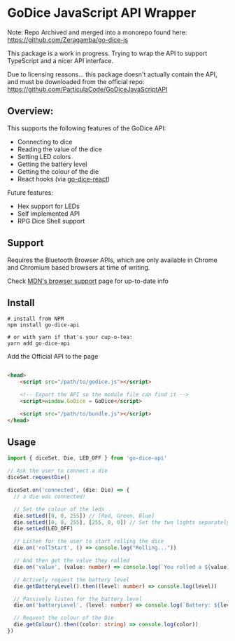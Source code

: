 # GoDice JavaScript API Wrapper

Note: Repo Archived and merged into a monorepo found here: https://github.com/Zeragamba/go-dice-js

This package is a work in progress. Trying to wrap the API to support TypeScript
and a nicer API interface.

Due to licensing reasons... this package doesn't actually contain the API, and must
be downloaded from the official repo: https://github.com/ParticulaCode/GoDiceJavaScriptAPI

## Overview:

This supports the following features of the GoDice API:

- Connecting to dice
- Reading the value of the dice
- Setting LED colors
- Getting the battery level
- Getting the colour of the die
- React hooks (via [go-dice-react](https://www.npmjs.com/package/go-dice-react))

Future features:

- Hex support for LEDs
- Self implemented API
- RPG Dice Shell support

## Support

Requires the Bluetooth Browser APIs, which are only available in Chrome and
Chromium based browsers at time of writing.

Check [MDN's browser support](mdn-bluetooth) page for up-to-date info

[mdn-bluetooth]: https://developer.mozilla.org/en-US/docs/Web/API/Web_Bluetooth_API#browser_compatibility

## Install

```
# install from NPM
npm install go-dice-api

# or with yarn if that's your cup-o-tea:
yarn add go-dice-api
```

Add the Official API to the page

```html

<head>
    <script src="/path/to/godice.js"></script>

    <!-- Export the API so the module file can find it -->
    <script>window.GoDice = GoDice</script>

    <script src="/path/to/bundle.js"></script>
</head>
```

## Usage

```ts
import { diceSet, Die, LED_OFF } from 'go-dice-api'

// Ask the user to connect a die
diceSet.requestDie()

diceSet.on('connected', (die: Die) => {
  // a die was connected!

  // Set the colour of the leds
  die.setLed([0, 0, 255]) // [Red, Green, Blue]
  die.setLed([0, 0, 255], [255, 0, 0]) // Set the two lights separately 
  die.setLed(LED_OFF)

  // Listen for the user to start rolling the dice
  die.on('rollStart', () => console.log("Rolling..."))

  // And then get the value they rolled
  die.on('value', (value: number) => console.log(`You rolled a ${value}`))

  // Actively request the battery level
  die.getBatteryLevel().then((level: number) => console.log(level))

  // Passively listen for the battery level
  die.on('batteryLevel', (level: number) => console.log(`Battery: ${level}%`)) // level: 0-100

  // Request the colour of the Die
  die.getColour().then((color: string) => console.log(color))
})
```
